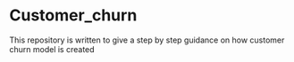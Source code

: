 # Customer_churn
This repository is written to give a step by step guidance on how customer churn model is created
